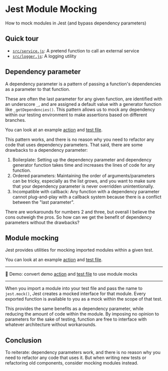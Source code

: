 # Jest Module Mocking

How to mock modules in Jest (and bypass dependency parameters)

## Quick tour

- [`src/service.js`](src/service.js): A pretend function to call an external service
- [`src/logger.js`](src/logger.js): A logging utility

## Dependency parameter

A dependency parameter is a pattern of passing a function's dependencies as a parameter to that function.

These are often the last parameter for any given function, are identified with an underscore `_`, and are assigned a default value with a generator function like `_getDependencies()`. This pattern allows us to mock any dependency within our testing environment to make assertions based on different branches.

You can look at an example [action](src/action-di.js) and [test file](src/action-di.test.js).

This pattern works, and there is no reason why you need to refactor any code that uses dependency parameters. That said, there are some drawbacks to a dependency parameter:

1. Boilerplate: Setting up the dependency parameter and dependency generator function takes time and increases the lines of code for any function.
2. Ordered parameters: Maintaining the order of arguments/parameters can be tricky, especially as the list grows, and you want to make sure that your dependency parameter is never overridden unintentionally.
3. Incompatible with callback: Any function with a dependency parameter cannot plug-and-play with a callback system because there is a conflict between the "last parameter".

There are workarounds for numbers 2 and three, but overall I believe the cons outweigh the pros. So how can we get the benefit of dependency parameters without the drawbacks?

## Module mocking

Jest provides utilities for mocking imported modules within a given test.

You can look at an example [action](src/action-mm.js) and [test file](src/action-mm.test.js).

---

🚀 Demo: convert demo [action](src/action-demo.js) and [test file](src/action-demo.test.js) to use module mocks

---

When you import a module into your test file and pass the name to `jest.mock()`, Jest creates a mocked interface for that module. Every exported function is available to you as a mock within the scope of that test.

This provides the same benefits as a dependency parameter, while reducing the amount of code within the module. By imposing no opinion to parameters for the sake of testing, function are free to interface with whatever architecture without workarounds.

## Conclusion

To reiterate: dependency parameters work, and there is no reason why you need to refactor any code that uses it. But when writing new tests or refactoring old components, consider mocking modules instead.
